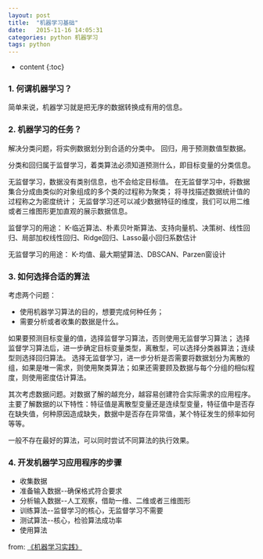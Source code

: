 ```yaml
---
layout: post
title:  "机器学习基础"
date:   2015-11-16 14:05:31
categories: python 机器学习
tags: python
---
```


* content
{:toc}


### 1. 何谓机器学习？
简单来说，机器学习就是把无序的数据转换成有用的信息。

### 2. 机器学习的任务？
解决分类问题，将实例数据划分到合适的分类中。
回归，用于预测数值型数据。

分类和回归属于监督学习，着类算法必须知道预测什么，即目标变量的分类信息。

无监督学习，数据没有类别信息，也不会给定目标值。
在无监督学习中，将数据集合分成由类似的对象组成的多个类的过程称为聚类；
将寻找描述数据统计值的过程称之为密度统计；
无监督学习还可以减少数据特征的维度，我们可以用二维或者三维图形更加直观的展示数据信息。

监督学习的用途：
K-临近算法、朴素贝叶斯算法、支持向量机、决策树、线性回归、局部加权线性回归、Ridge回归、Lasso最小回归系数估计

无监督学习的用途：
K-均值、最大期望算法、DBSCAN、Parzen窗设计

### 3. 如何选择合适的算法

考虑两个问题：
* 使用机器学习算法的目的，想要完成何种任务；
* 需要分析或者收集的数据是什么。

如果要预测目标变量的值，选择监督学习算法，否则使用无监督学习算法；
选择监督学习算法后，进一步确定目标变量类型，离散型，可以选择分类器算法；连续型则选择回归算法。
选择无监督学习，进一步分析是否需要将数据划分为离散的组，如果是唯一需求，则使用聚类算法；如果还需要顾及数据与每个分组的相似程度，则使用密度估计算法。

其次考虑数据问题。对数据了解的越充分，越容易创建符合实际需求的应用程序。主要了解数据的以下特性：特征值是离散型变量还是连续型变量，特征值中是否存在缺失值，何种原因造成缺失，数据中是否存在异常值，某个特征发生的频率如何等等。

一般不存在最好的算法，可以同时尝试不同算法的执行效果。

### 4. 开发机器学习应用程序的步骤

* 收集数据
* 准备输入数据--确保格式符合要求
* 分析输入数据--人工观察，借助一维、二维或者三维图形
* 训练算法--监督学习的核心，无监督学习不需要
* 测试算法--核心，检验算法成功率
* 使用算法


from: [《机器学习实践》](https://github.com/pbharrin/machinelearninginaction)